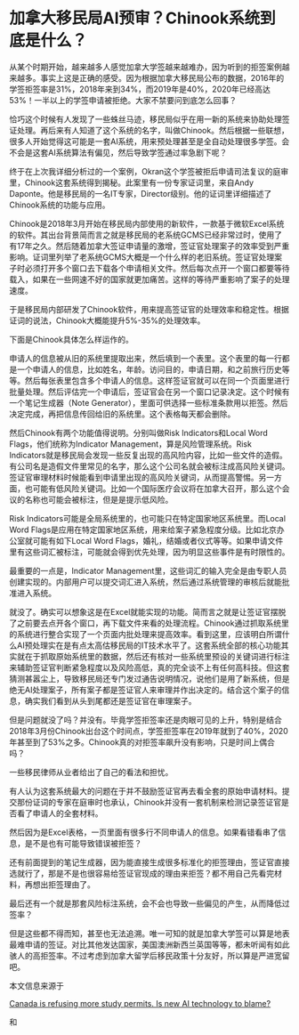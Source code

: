 # 加拿大移民局AI预审？Chinook系统到底是什么？

从某个时期开始，越来越多人感觉加拿大学签越来越难办，因为听到的拒签案例越来越多。事实上这是正确的感受。因为根据加拿大移民局公布的数据，2016年的学签拒签率是31%，2018年来到34%，而2019年是40%，2020年已经高达53%！一半以上的学签申请被拒绝。大家不禁要问到底怎么回事？

恰巧这个时候有人发现了一些蛛丝马迹，移民局似乎在用一新的系统来协助处理签证处理。再后来有人知道了这个系统的名字，叫做Chinook。然后根据一些联想，很多人开始觉得这可能是一套AI系统，用来预处理甚至是全自动处理很多学签。会不会是这套AI系统算法有偏见，然后导致学签通过率急剧下呢？

终于在上次我详细分析过的一个案例，Okran这个学签被拒后申请司法复议的庭审里，Chinook这套系统得到揭秘。此案里有一份专家证词里，来自Andy Daponte。他是移民局的一名IT专家，Director级别。他的证词里详细描述了Chinook系统的功能与应用。

Chinook是2018年3月开始在移民局内部使用的新软件，一款基于微软Excel系统的软件。其出台背景简而言之就是移民局的老系统GCMS已经非常过时，使用了有17年之久。然后随着加拿大签证申请量的激增，签证官处理案子的效率受到严重影响。证词里列举了老系统GCMS大概是一个什么样的老旧系统。签证官处理案子时必须打开多个窗口去下载各个申请相关文件。然后每次点开一个窗口都要等待载入，如果在一些网速不好的国家就更加痛苦。这样的等待严重影响了案子的处理速度。

于是移民局内部研发了Chinook软件，用来提高签证官的处理效率和稳定性。根据证词的说法，Chinook大概能提升5%-35%的处理效率。

下面是Chinook具体怎么样运作的。

申请人的信息被从旧的系统里提取出来，然后填到一个表里。这个表里的每一行都是一个申请人的信息，比如姓名，年龄。访问目的，申请日期，和之前旅行历史等等。然后每张表里包含多个申请人的信息。这样签证官就可以在同一个页面里进行批量处理。然后评估完一个申请后，签证官会在另一个窗口记录决定。这个时候有一个笔记生成器（Note Generator），里面可供选择一些标准条款用以拒签。然后决定完成，再把信息传回给旧的系统里。这个表格每天都会删除。

然后Chinook有两个功能值得说明。分别叫做Risk Indicators和Local Word Flags，他们统称为Indicator Management，算是风险管理系统。Risk Indicators就是移民局会发现一些反复出现的高风险内容，比如一些文件的造假。有公司名是造假文件里常见的名字，那么这个公司名就会被标注成高风险关键词。签证官审理材料时候能看到申请里出现的高风险关键词，从而提高警惕。另一方面，也可能有低风险关键词。比如一个国际医疗会议将在加拿大召开，那么这个会议的名称也可能会被标注，但是是提示低风险。

Risk Indicators可能是全局系统里的，也可能只在特定国家地区系统里。而Local Word Flags是应用在特定国家地区系统，用来给案子紧急程度分级。比如北京办公室就可能有如下Local Word Flags，婚礼，结婚或者仪式等等。如果申请文件里有这些词汇被标注，可能就会得到优先处理，因为明显这些事件是有时限性的。

最重要的一点是，Indicator Management里，这些词汇的输入完全是由专职人员创建实现的。内部用户可以提交词汇进入系统，然后通过系统管理的审核后就能批准进入系统。

就没了。确实可以想象这是在Excel就能实现的功能。简而言之就是让签证官摆脱了之前要去点开各个窗口，再下载文件来看的处理流程。Chinook通过抓取系统里的系统进行整合实现了一个页面内批处理来提高效率。看到这里，应该明白所谓什么AI预处理实在是有点太高估移民局的IT技术水平了。这套系统全部的核心功能其实就在于抓取原始系统里的数据，然后还有核对一些系统里预设的关键词进行标注来辅助签证官判断紧急程度以及风险高低，真的完全谈不上有任何高科技。但这套猜测甚嚣尘上，导致移民局还专门发过通告说明情况，说他们是用了新系统，但是绝无AI处理案子，所有案子都是签证官人来审理并作出决定的。结合这个案子的信息，确实我们看到从头到尾都还是签证官在审理案子。

但是问题就没了吗？并没有。毕竟学签拒签率还是肉眼可见的上升，特别是结合2018年3月份Chinook出台这个时间点，学签拒签率在2019年就到了40%，2020年甚至到了53%之多。Chinook真的对拒签率飙升没有影响，只是时间上偶合吗？

一些移民律师从业者给出了自己的看法和担忧。

有人认为这套系统最大的问题在于并不鼓励签证官再去看全套的原始申请材料。提交那份证词的专家在庭审时也承认，Chinook并没有一套机制来检测记录签证官是否看了申请人的全套材料。

然后因为是Excel表格，一页里面有很多行不同申请人的信息。如果看错看串了信息，是不是也有可能导致错误被拒签？

还有前面提到的笔记生成器，因为能直接生成很多标准化的拒签理由，签证官直接选就行了，那是不是也很容易给签证官现成的理由来拒签？都不用自己先看完材料，再想出拒签理由了。

最后还有一个就是那套风险标注系统，会不会也导致一些偏见的产生，从而降低过签率？

但是这些都不得而知，甚至也无法追溯。唯一可知的就是加拿大学签可以算是地表最难申请的签证。对比其他发达国家，美国澳洲新西兰英国等等，都未听闻有如此骇人的高拒签率。不过考虑到加拿大留学后移民政策十分友好，所以算是严进宽留吧。

本文信息来源于

[Canada is refusing more study permits. Is new AI technology to blame?](https://edufirst.ca/news/canada-is-refusing-more-study-permits/)

和
